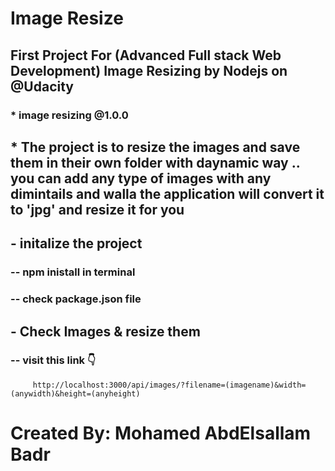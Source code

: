 # Image Resize
## First Project For (Advanced Full stack Web Development) Image Resizing by Nodejs on @Udacity

### * image resizing @1.0.0

## * The project is to resize the images and save them in their own folder with daynamic way .. you can add any type of images with any dimintails and walla the application will convert it to 'jpg' and resize it for you

## - initalize the project
   ### -- npm inistall in terminal
   ### -- check package.json file

## - Check Images & resize them
 ###   -- visit this link 👇
         http://localhost:3000/api/images/?filename=(imagename)&width=(anywidth)&height=(anyheight)


# Created By: Mohamed AbdElsallam Badr
